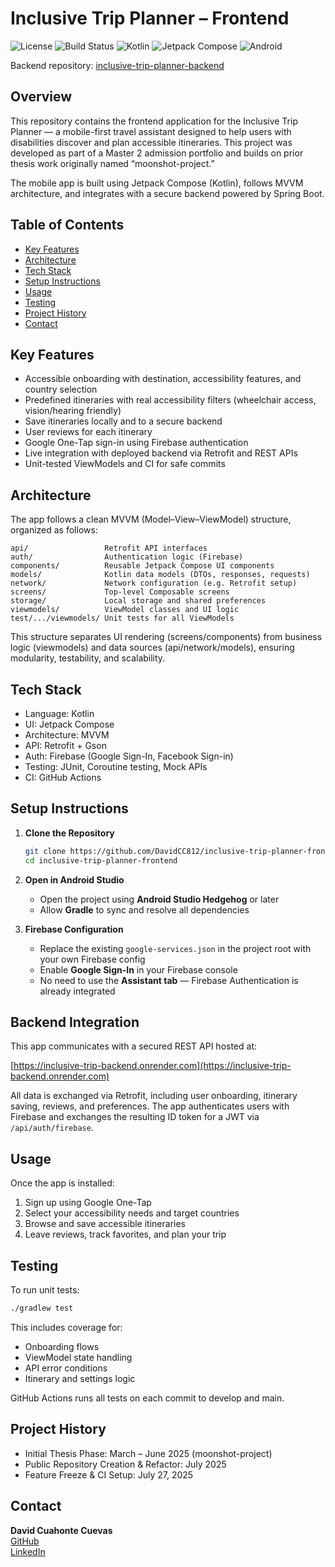 # Inclusive Trip Planner – Frontend

![License](https://img.shields.io/github/license/DavidCC812/inclusive-trip-planner-frontend?style=flat-square)
![Build Status](https://github.com/DavidCC812/inclusive-trip-planner-frontend/actions/workflows/ci.yml/badge.svg)
![Kotlin](https://img.shields.io/badge/Kotlin-1.9%2B-blueviolet.svg)
![Jetpack Compose](https://img.shields.io/badge/Jetpack--Compose-UI-green.svg)
![Android](https://img.shields.io/badge/Android-API%2030%2B-yellow.svg)

Backend repository: [inclusive-trip-planner-backend](https://github.com/DavidCC812/inclusive-trip-planner-backend)

## Overview

This repository contains the frontend application for the Inclusive Trip Planner — a mobile-first travel assistant designed to help users with disabilities discover and plan accessible itineraries. This project was developed as part of a Master 2 admission portfolio and builds on prior thesis work originally named “moonshot-project.”

The mobile app is built using Jetpack Compose (Kotlin), follows MVVM architecture, and integrates with a secure backend powered by Spring Boot.

## Table of Contents

- [Key Features](#key-features)
- [Architecture](#architecture)
- [Tech Stack](#tech-stack)
- [Setup Instructions](#setup-instructions)
- [Usage](#usage)
- [Testing](#testing)
- [Project History](#project-history)
- [Contact](#contact)

## Key Features

- Accessible onboarding with destination, accessibility features, and country selection
- Predefined itineraries with real accessibility filters (wheelchair access, vision/hearing friendly)
- Save itineraries locally and to a secure backend
- User reviews for each itinerary
- Google One-Tap sign-in using Firebase authentication
- Live integration with deployed backend via Retrofit and REST APIs
- Unit-tested ViewModels and CI for safe commits

## Architecture

The app follows a clean MVVM (Model–View–ViewModel) structure, organized as follows:

```
api/                 Retrofit API interfaces  
auth/                Authentication logic (Firebase)  
components/          Reusable Jetpack Compose UI components  
models/              Kotlin data models (DTOs, responses, requests)  
network/             Network configuration (e.g. Retrofit setup)  
screens/             Top-level Composable screens  
storage/             Local storage and shared preferences  
viewmodels/          ViewModel classes and UI logic  
test/.../viewmodels/ Unit tests for all ViewModels  
```

This structure separates UI rendering (screens/components) from business logic (viewmodels) and data sources (api/network/models), ensuring modularity, testability, and scalability.

## Tech Stack

- Language: Kotlin
- UI: Jetpack Compose
- Architecture: MVVM
- API: Retrofit + Gson
- Auth: Firebase (Google Sign-In, Facebook Sign-in)
- Testing: JUnit, Coroutine testing, Mock APIs
- CI: GitHub Actions

## Setup Instructions

1. **Clone the Repository**

   ```bash
   git clone https://github.com/DavidCC812/inclusive-trip-planner-frontend.git
   cd inclusive-trip-planner-frontend
   ```

2. **Open in Android Studio**

   - Open the project using **Android Studio Hedgehog** or later  
   - Allow **Gradle** to sync and resolve all dependencies

3. **Firebase Configuration**

   - Replace the existing `google-services.json` in the project root with your own Firebase config  
   - Enable **Google Sign-In** in your Firebase console  
   - No need to use the **Assistant tab** — Firebase Authentication is already integrated

## Backend Integration

This app communicates with a secured REST API hosted at:

[https://inclusive-trip-backend.onrender.com](https://inclusive-trip-backend.onrender.com)

All data is exchanged via Retrofit, including user onboarding, itinerary saving, reviews, and preferences. The app authenticates users with Firebase and exchanges the resulting ID token for a JWT via `/api/auth/firebase`.

## Usage

Once the app is installed:

1. Sign up using Google One-Tap
2. Select your accessibility needs and target countries
3. Browse and save accessible itineraries
4. Leave reviews, track favorites, and plan your trip

## Testing

To run unit tests:

   ```bash
   ./gradlew test
   ```

This includes coverage for:

- Onboarding flows
- ViewModel state handling
- API error conditions
- Itinerary and settings logic

GitHub Actions runs all tests on each commit to develop and main.

## Project History

- Initial Thesis Phase: March – June 2025 (moonshot-project)
- Public Repository Creation & Refactor: July 2025
- Feature Freeze & CI Setup: July 27, 2025

## Contact

**David Cuahonte Cuevas**  
[GitHub](https://github.com/DavidCC812)  
[LinkedIn](https://www.linkedin.com/in/david-cuahonte-527781221/)
